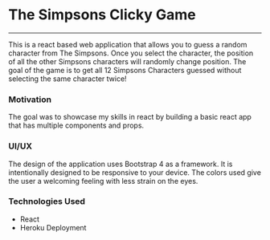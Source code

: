 # The Simpsons Clicky Game
***
This is a react based web application that allows you to guess a random character from The Simpsons.  Once you select the character, the position of all the other Simpsons characters will randomly change position.  The goal of the game is to get all 12 Simpsons Characters guessed without selecting the same character twice! 

### Motivation

The goal was to showcase my skills in react by building a basic react app that has multiple components and props. 

### UI/UX

The design of the application uses Bootstrap 4 as a framework.  It is intentionally designed to be responsive to your device.  The colors used give the user a welcoming feeling with less strain on the eyes. 

### Technologies Used 
* React
* Heroku Deployment 

